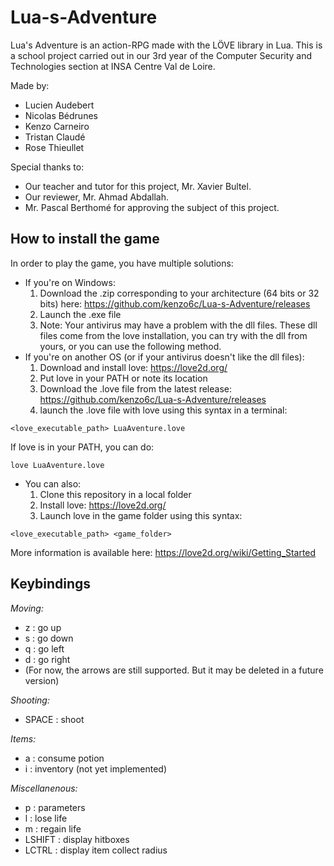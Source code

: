 # Lua-s-Adventure
Lua's Adventure is an action-RPG made with the LÖVE library in Lua.
This is a school project carried out in our 3rd year of the Computer Security and Technologies section at INSA Centre Val de Loire.

Made by:
- Lucien Audebert
- Nicolas Bédrunes
- Kenzo Carneiro
- Tristan Claudé
- Rose Thieullet

Special thanks to:
- Our teacher and tutor for this project, Mr. Xavier Bultel.
- Our reviewer, Mr. Ahmad Abdallah.
- Mr. Pascal Berthomé for approving the subject of this project.

## How to install the game
In order to play the game, you have multiple solutions:
- If you're on Windows:
  1) Download the .zip corresponding to your architecture (64 bits or 32 bits) here: https://github.com/kenzo6c/Lua-s-Adventure/releases
  2) Launch the .exe file
  3) Note: Your antivirus may have a problem with the dll files. These dll files come from the love installation, you can try with the dll from yours, or you can use the following method.
- If you're on another OS (or if your antivirus doesn't like the dll files):
  1) Download and install love: https://love2d.org/
  2) Put love in your PATH or note its location
  3) Download the .love file from the latest release: https://github.com/kenzo6c/Lua-s-Adventure/releases
  4) launch the .love file with love using this syntax in a terminal:
```
<love_executable_path> LuaAventure.love
```
If love is in your PATH, you can do:
```
love LuaAventure.love
```

- You can also:
  1) Clone this repository in a local folder
  2) Install love: https://love2d.org/
  3) Launch love in the game folder using this syntax:
```
<love_executable_path> <game_folder>
```

More information is available here: https://love2d.org/wiki/Getting_Started


## Keybindings

*Moving:*
- z : go up
- s : go down
- q : go left
- d : go right
- (For now, the arrows are still supported. But it may be deleted in a future version)

*Shooting:*
- SPACE : shoot

*Items:*
- a : consume potion
- i : inventory (not yet implemented)

*Miscellanenous:*
- p : parameters
- l : lose life
- m : regain life
- LSHIFT : display hitboxes
- LCTRL : display item collect radius
